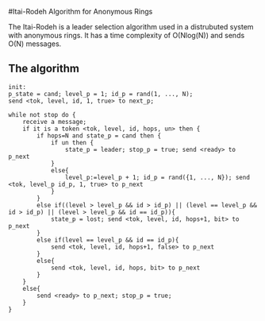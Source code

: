 #Itai-Rodeh Algorithm for Anonymous Rings

The Itai-Rodeh is a leader selection algorithm used in a 
distrubuted system with anonymous rings. It has a time complexity
of O(Nlog(N)) and sends O(N) messages.

## The algorithm


	init:
	p_state = cand; level_p = 1; id_p = rand(1, ..., N);
 	send <tok, level, id, 1, true> to next_p;
 
	while not stop do {
		receive a message;
		if it is a token <tok, level, id, hops, un> then {
			if hops=N and state_p = cand then {
				if un then {
					state_p = leader; stop_p = true; send <ready> to p_next
				}
				else{
					level_p:=level_p + 1; id_p = rand({1, ..., N}); send <tok, level_p id_p, 1, true> to p_next
				}
			}
			else if((level > level_p && id > id_p) || (level == level_p && id > id_p) || (level > level_p && id == id_p)){
				state_p = lost;	send <tok, level, id, hops+1, bit> to p_next
			}
			else if(level == level_p && id == id_p){
				send <tok, level, id, hops+1, false> to p_next
			}
			else{
				send <tok, level, id, hops, bit> to p_next
			}
		}
		else{
			send <ready> to p_next; stop_p = true;
		}
    }
